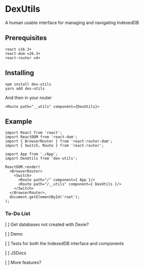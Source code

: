# DexUtils

A human usable interface for managing and navigating IndexedDB

## Prerequisites 

```
react v16.3+
react-dom v16.3+
react-router v4+
```
## Installing

```
npm install dex-utils
yarn add dex-utils
```

And then in your router

```
<Route path="__utils" component={DexUtils}>
```

## Example

```
import React from 'react';
import ReactDOM from 'react-dom';
import { BrowserRouter } from 'react-router-dom';
import { Switch, Route } from 'react-router';

import App from './App';
import DexUtils from 'dex-utils';

ReactDOM.render(
  <BrowserRouter>
    <Switch>
      <Route path="/" component={ App }/>
      <Route path="/__utils" component={ DexUtils }/>
    </Switch>
  </BrowserRouter>,
  document.getElementById('root');
);

```

### To-Do List

[ ] Get databases not created with Dexie?

[ ] Demo

[ ] Tests for both the IndexedDB interface and components

[ ] JSDocs

[ ] More features?
